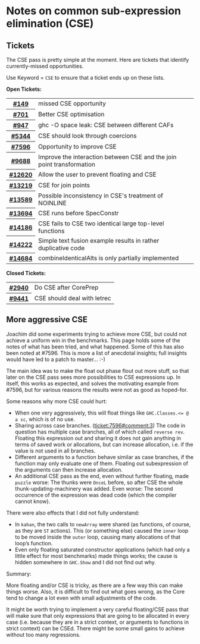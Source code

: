 # Notes on common sub-expression elimination (CSE)

## Tickets


The CSE pass is pretty simple at the moment.  Here are tickets that identify currently-missed opportunities.



Use Keyword = `CSE` to ensure that a ticket ends up on these lists.



**Open Tickets:**

<table><tr><th><a href="https://gitlab.haskell.org/ghc/ghc/issues/149">#149</a></th>
<td>missed CSE opportunity</td></tr>
<tr><th><a href="https://gitlab.haskell.org/ghc/ghc/issues/701">#701</a></th>
<td>Better CSE optimisation</td></tr>
<tr><th><a href="https://gitlab.haskell.org/ghc/ghc/issues/947">#947</a></th>
<td>ghc -O space leak: CSE between different CAFs</td></tr>
<tr><th><a href="https://gitlab.haskell.org/ghc/ghc/issues/5344">#5344</a></th>
<td>CSE should look through coercions</td></tr>
<tr><th><a href="https://gitlab.haskell.org/ghc/ghc/issues/7596">#7596</a></th>
<td>Opportunity to improve CSE</td></tr>
<tr><th><a href="https://gitlab.haskell.org/ghc/ghc/issues/9688">#9688</a></th>
<td>Improve the interaction between CSE and the join point transformation</td></tr>
<tr><th><a href="https://gitlab.haskell.org/ghc/ghc/issues/12620">#12620</a></th>
<td>Allow the user to prevent floating and CSE</td></tr>
<tr><th><a href="https://gitlab.haskell.org/ghc/ghc/issues/13219">#13219</a></th>
<td>CSE for join points</td></tr>
<tr><th><a href="https://gitlab.haskell.org/ghc/ghc/issues/13589">#13589</a></th>
<td>Possible inconsistency in CSE&apos;s treatment of NOINLINE</td></tr>
<tr><th><a href="https://gitlab.haskell.org/ghc/ghc/issues/13694">#13694</a></th>
<td>CSE runs before SpecConstr</td></tr>
<tr><th><a href="https://gitlab.haskell.org/ghc/ghc/issues/14186">#14186</a></th>
<td>CSE fails to CSE two identical large top-level functions</td></tr>
<tr><th><a href="https://gitlab.haskell.org/ghc/ghc/issues/14222">#14222</a></th>
<td>Simple text fusion example results in rather duplicative code</td></tr>
<tr><th><a href="https://gitlab.haskell.org/ghc/ghc/issues/14684">#14684</a></th>
<td>combineIdenticalAlts is only partially implemented</td></tr></table>




**Closed Tickets:**

<table><tr><th><a href="https://gitlab.haskell.org/ghc/ghc/issues/2940">#2940</a></th>
<td>Do CSE after CorePrep</td></tr>
<tr><th><a href="https://gitlab.haskell.org/ghc/ghc/issues/9441">#9441</a></th>
<td>CSE should deal with letrec</td></tr></table>



## More aggressive CSE


Joachim did some experiments trying to achieve more CSE, but could not achieve a uniform win in the benchmarks. This page holds some of the notes of what has been tried, and what happened. Some of this has also been noted at #7596. This is more a list of anecdotal insights; full insights would have led to a patch to master... :-)


The main idea was to make the float out phase flout out more stuff, so that later on the CSE pass sees more possibilities to CSE expressions up. In itself, this works as expected, and solves the motivating example from #7596, but for various reasons the results were not as good as hoped-for.


Some reasons why more CSE could hurt:

- When one very aggressively, this will float things like `GHC.Classes.<= @ a sc`, which is of no use.
- Sharing across case branches. ([ticket:7596\#comment:3](https://gitlab.haskell.org/ghc/ghc/issues/7596)) The code in question has multiple case branches, all of which called `reverse rev`. Floating this expression out and sharing it does not gain anything in terms of saved work or allocations, but can increase allocation, i.e. if the value is not used in all branches.
- Different arguments to a function  behave similar as case branches, if the function may only evaluate one of them. Floating out subexpression of the arguments can then increase allocation.
- An additional CSE pass as the end, even without further floating, made `puzzle` worse: The thunks were `OnceL` before, so after CSE the whole thunk-updating-machinery was added. Even worse: The second occurrence of the expression was dead code (which the compiler cannot know).


There were also effects that I did not fully understand:

- In `kahan`, the two calls to `newArray` were shared (as functions, of course, as they are `ST` actions). This (or something else) caused the `inner` loop to be moved inside the `outer` loop, causing many allocations of that loop’s function.
- Even only floating saturated constructor applications (which had only a little effect for most benchmarks) made things works; the cause is hidden somewhere in `GHC.Show` and I did not find out why.


Summary:


More floating and/or CSE is tricky, as there are a few way this can make things worse. Also, it is difficult to find out what goes wrong, as the Core tend to change a lot even with small adjustments of the code.


It might be worth trying to implement a very careful floating/CSE pass that will make sure that only expressions that are going to be allocated in every case (i.e. because they are in a strict context, or arguments to functions in strict context) can be CSEd. There might be some small gains to achieve without too many regressions.
